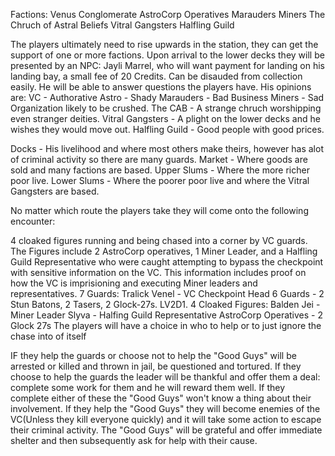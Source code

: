 Factions:
Venus Conglomerate
AstroCorp Operatives
Marauders
Miners
The Chruch of Astral Beliefs
Vitral Gangsters
Halfling Guild

The players ultimately need to rise upwards in the station, they can get the support of one or more factions. Upon arrival to the lower decks they will be presented by an NPC:
Jayli Marrel, who will want payment for landing on his landing bay, a small fee of 20 Credits. Can be disauded from collection easily. He will be able to answer questions the players have. His opinions are:
VC - Authorative
Astro - Shady
Marauders - Bad Business
Miners - Sad Organization likely to be crushed.
The CAB - A strange chruch worshipping even stranger deities.
Vitral Gangsters - A plight on the lower decks and he wishes they would move out.
Halfling Guild - Good people with good prices.

Docks - His livelihood and where most others make theirs, however has alot of criminal activity so there are many guards.
Market - Where goods are sold and many factions are based.
Upper Slums - Where the more richer poor live.
Lower Slums - Where the poorer poor live and where the Vitral Gangsters are based.

No matter which route the players take they will come onto the following encounter:

4 cloaked figures running and being chased into a corner by VC guards. The Figures include 2 AstroCorp operatives, 1 Miner Leader, and a Halfling Guild Representative who were caught attempting to bypass the checkpoint with sensitive information on the VC. This information includes proof on how the VC is imprisioning and executing Miner leaders and representatives. 7 Guards:
Tralick Venel - VC Checkpoint Head
6 Guards - 2 Stun Batons, 2 Tasers, 2 Glock-27s. LV2D1.
4 Cloaked Figures:
Balden Jei - Miner Leader
Slyva - Halfing Guild Representative
AstroCorp Operatives - 2 Glock 27s
The players will have a choice in who to help or to just ignore the chase into of itself

IF they help the guards or choose not to help the "Good Guys" will be arrested or killed and thrown in jail, be questioned and tortured. If they choose to help the guards the leader will be thankful and offer them a deal: complete some work for them and he will reward them well. If they complete either of these the "Good Guys" won't know a thing about their involvement.
If they help the "Good Guys" they will become enemies of the VC(Unless they kill everyone quickly) and it will take some action to escape their criminal activity. The "Good Guys" will be grateful and offer immediate shelter and then subsequently ask for help with their cause.